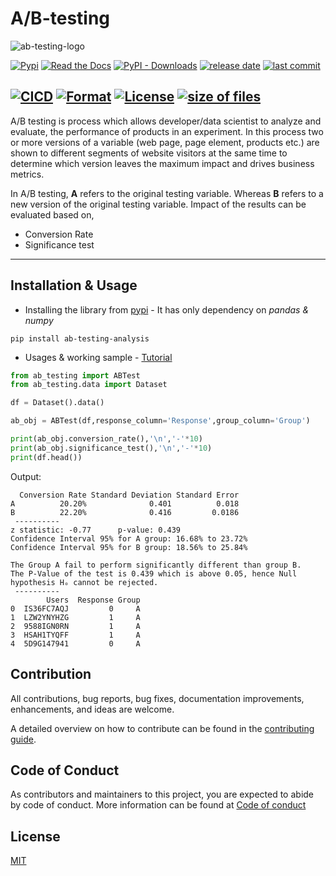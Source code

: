 # A/B-testing

![ab-testing-logo](https://raw.githubusercontent.com/mihir-workspace/ab-testing/main/assets/logo.png)

[![Pypi](https://img.shields.io/pypi/v/ab-testing-analysis?color=blue&logo=PyPI)](https://pypi.org/project/ab-testing-analysis/)
[![Read the Docs](https://img.shields.io/readthedocs/ab-testing-analysis?logo=Read%20the%20Docs&logoColor=blue)](#TODO-LinkToAdd)
[![PyPI - Downloads](https://img.shields.io/pypi/dm/ab-testing-analysis?color=orange)](https://pypi.org/project/ab-testing-analysis/)
[![release date](https://img.shields.io/github/release-date/mihirdeo16/ab-testing?color=blueviolet&logo=GitHub)](https://github.com/mihirdeo16/ab-testing/releases)
[![last commit](https://img.shields.io/github/last-commit/mihirdeo16/ab-testing?logo=git)](https://github.com/mihirdeo16/ab-testing/commits/main)

[![CICD](https://img.shields.io/github/workflow/status/mihirdeo16/ab-testing/Upload%20Python%20Package?color=%232088FF&label=CICD&logo=GitHub%20Actions)](https://github.com/mihirdeo16/ab-testing/actions/workflows/python-publish.yml)
[![Format](https://img.shields.io/pypi/format/ab-testing-analysis)](https://github.com/mihirdeo16/ab-testing)
[![License](https://img.shields.io/pypi/l/ab-testing-analysis)](https://github.com/mihirdeo16/ab-testing/blob/main/LICENSE)
[![size of files](https://img.shields.io/github/repo-size/mihirdeo16/ab-testing)](https://github.com/mihirdeo16/ab-testing)
---

A/B testing is process which allows developer/data scientist to analyze and evaluate, the performance of products in an experiment. In this process two or more versions of a variable (web page, page element, products etc.) are shown to different segments of website visitors at the same time to determine which version leaves the maximum impact and drives business metrics.

In A/B testing, **A** refers to the original testing variable. Whereas **B** refers to a new version of the original testing variable. Impact of the results can be evaluated based on,
+ Conversion Rate
+ Significance test
----

## Installation & Usage
+ Installing the library from [pypi](https://pypi.org/project/ab-testing-analysis/) - It has only dependency on *pandas & numpy*
```shell
pip install ab-testing-analysis
```
+ Usages & working sample - [Tutorial](https://colab.research.google.com/github/mihirdeo16/ab-testing/blob/main/docs/Tutorial.ipynb)
```python
from ab_testing import ABTest
from ab_testing.data import Dataset

df = Dataset().data()

ab_obj = ABTest(df,response_column='Response',group_column='Group')

print(ab_obj.conversion_rate(),'\n','-'*10)
print(ab_obj.significance_test(),'\n','-'*10)
print(df.head())
```
Output:
```shell
  Conversion Rate Standard Deviation Standard Error
A          20.20%              0.401          0.018
B          22.20%              0.416         0.0186 
 ----------
z statistic: -0.77      p-value: 0.439
Confidence Interval 95% for A group: 16.68% to 23.72%
Confidence Interval 95% for B group: 18.56% to 25.84%

The Group A fail to perform significantly different than group B.
The P-Value of the test is 0.439 which is above 0.05, hence Null hypothesis Hₒ cannot be rejected. 
 ----------
        Users  Response Group
0  IS36FC7AQJ         0     A
1  LZW2YNYHZG         1     A
2  9588IGN0RN         1     A
3  HSAH1TYQFF         1     A
4  5D9G147941         0     A

```
## Contribution
All contributions, bug reports, bug fixes, documentation improvements, enhancements, and ideas are welcome.

A detailed overview on how to contribute can be found in the [contributing guide](https://ab-testing-analysis.readthedocs.io/en/latest/Contribution.html).

## Code of Conduct
As contributors and maintainers to this project, you are expected to abide by code of conduct. More information can be found at [Code of conduct](https://ab-testing-analysis.readthedocs.io/en/latest/Code_of_conduct.html)

## License
[MIT ](https://ab-testing-analysis.readthedocs.io/en/latest/Licence.html)





